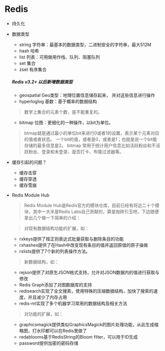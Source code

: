 # Redis

- 持久化
- 数据类型
    - string 字符串：最基本的数据类型，二进制安全的字符串，最大512M
    - hash 哈希
    - list 列表：可用做用作栈、队列、阻塞队列
    - set 集合
    - zset 有序集合
    ##### Redis v3.2+ 以后新增数据类型
    - geospatial  Geo类型：地理位置信息储存起来， 并对这些信息进行操作
    - hyperloglog 基数：基于概率的数据结构
    > 数学上集合的元素个数，是不能重复的。
    - bitmap 位图：更细化的一种操作，以bit为单位。 
    > btmap就是通过最小的单位bit来进行0或者1的设置，表示某个元素对应的值或者状态。
      一个bit的值，或者是0，或者是1；也就是说一个bit能存储的最多信息是2。
      bitmap 常用于统计用户信息比如活跃粉丝和不活跃粉丝、登录和未登录、是否打卡、布隆过滤器等。

- 缓存引起的问题？

    - 缓存击穿
    - 缓存穿透
    - 缓存雪崩

- Redis Module Hub
    > Redis Module Hub是Redis官方的模块仓库，目前已经有将近二十个模块，其中一大半是Redis Labs自己贡献的，算是抛砖引玉吧，下边随便拿出几个做一下简单的介绍：
   
    > 对现有数据结构功能的扩展，如：
    - rxkeys提供了按正则表达式批量获取与删除条目的功能
    - rxhashes提供了在Hash中改变现有条目的值并返回原值的原子操做
    - rxlists提供了7个新的列表操作方法。
    > 新数据结构，如：
    - rejson提供了对原生JSON格式支持，允许对JSON数据内的值进行获取与修改
    - Redis Graph添加了对图数据库的支持
    - redisearch实现了全文搜索，使用特殊的压缩数据结构，加快了搜索的速度，并且减少了内存占用
    - redis-ml实现了多个机器学习常用的数据结构及相关方法
    > 对功能的扩展，如：
    - graphicsmagick提供类似GraphicsMagick的图片处理功能，从此生成缩略图，打水印都可以在Redis里做了
    - redablooms基于RedisString的Bloom filter，可以用于ID生成
    - password提供加密的密码存储
